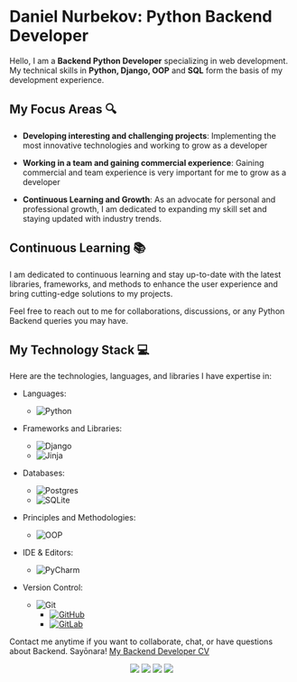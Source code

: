 # Daniel Nurbekov: Python Backend Developer

Hello, I am a **Backend Python Developer** specializing in web development. My technical skills in **Python, Django, OOP** and **SQL** form the basis of my development experience.

## My Focus Areas 🔍

- **Developing interesting and challenging projects**: Implementing the most innovative technologies and working to grow as a developer  


- **Working in a team and gaining commercial experience**: Gaining commercial and team experience is very important for me to grow as a developer


- **Continuous Learning and Growth**: As an advocate for personal and professional growth, I am dedicated to expanding my skill set and staying updated with industry trends.

## Continuous Learning 📚

I am dedicated to continuous learning and stay up-to-date with the latest libraries, frameworks, and methods to enhance the user experience and bring cutting-edge solutions to my projects.

Feel free to reach out to me for collaborations, discussions, or any Python Backend queries you may have. 

## My Technology Stack 💻

Here are the technologies, languages, and libraries I have expertise in:

- Languages:
  - ![Python](https://img.shields.io/badge/python-3670A0?style=for-the-badge&logo=python&logoColor=ffdd54)

- Frameworks and Libraries:
  -  ![Django](https://img.shields.io/badge/django-%23092E20.svg?style=for-the-badge&logo=django&logoColor=white)
  -  ![Jinja](https://img.shields.io/badge/jinja-white.svg?style=for-the-badge&logo=jinja&logoColor=black)

- Databases:
  - ![Postgres](https://img.shields.io/badge/postgres-%23316192.svg?style=for-the-badge&logo=postgresql&logoColor=white)
  - ![SQLite](https://img.shields.io/badge/sqlite-%2307405e.svg?style=for-the-badge&logo=sqlite&logoColor=white)

- Principles and Methodologies:
    - ![OOP](https://img.shields.io/badge/OOP-Object--Oriented%20Programming-blue.svg?style=for-the-badge)

- IDE & Editors:
  - ![PyCharm](https://img.shields.io/badge/pycharm-143?style=for-the-badge&logo=pycharm&logoColor=black&color=black&labelColor=green)

- Version Control: 
    - ![Git](https://img.shields.io/badge/-Git-F05032?style=for-the-badge&logo=git&logoColor=white)
        - [![GitHub](https://img.shields.io/badge/GitHub-181717.svg?logo=github&logoColor=white&style=for-the-badge)](https://github.com/)
        - [![GitLab](https://img.shields.io/badge/GitLab-FCA121.svg?logo=gitlab&logoColor=white&style=for-the-badge)](https://gitlab.com/)

Contact me anytime if you want to collaborate, chat, or have questions about Backend. Sayōnara!
[My Backend Developer CV](https://timplifier.github.io/CV/)

<div align="center">
  <a href="https://telegram.me/abatuFF"><img src="https://img.shields.io/badge/Telegram-2CA5E0?style=for-the-badge&logo=telegram&logoColor=white"/></a>
  <a href="https://www.linkedin.com/in/daniel-nurbekov-3bb309237/"><img src="https://img.shields.io/badge/linkedin-%230077B5.svg?style=for-the-badge&logo=linkedin&logoColor=white"/></a>
  <a href="mailto:nurbekuuludaniel@gmail.com"><img src="https://img.shields.io/badge/Gmail-D14836?style=for-the-badge&logo=gmail&logoColor=white"/></a>
  <a href="https://discordapp.com/users/351967289299435521/"><img src="https://img.shields.io/badge/Discord-%235865F2.svg?style=for-the-badge&logo=discord&logoColor=white"/></a>

